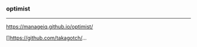 ### optimist
---
https://manageiq.github.io/optimist/

[]https://github.com/takagotch/...

```
```

```
```

```
```

